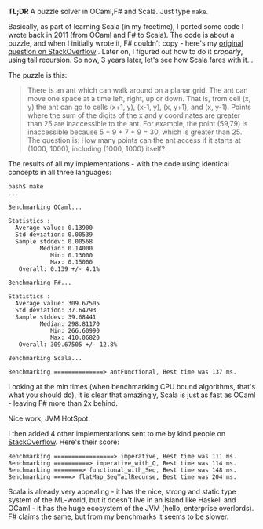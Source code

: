 
**TL;DR** A puzzle solver in OCaml,F# and Scala. Just type `make`.

Basically, as part of learning Scala (in my freetime), I ported some code I wrote back in 2011 (from OCaml and F#
to Scala). The code is about a puzzle, and when I initially wrote it, F# couldn't copy - here's my [original 
question on StackOverflow](http://stackoverflow.com/questions/7538584/f-vs-ocaml-stack-overflow) . Later on,
I figured out how to do it *properly*, using tail recursion. So now, 3 years later, let's see how Scala fares 
with it...  

The puzzle is this:

> There is an ant which can walk around on a planar grid. The ant can move one
> space at a time left, right, up or down. That is, from cell (x, y) the ant
> can go to cells (x+1, y), (x-1, y), (x, y+1), and (x, y-1). Points where the
> sum of the digits of the x and y coordinates are greater than 25 are
> inaccessible to the ant. For example, the point (59,79) is inaccessible
> because 5 + 9 + 7 + 9 = 30, which is greater than 25. The question is: How
> many points can the ant access if it starts at (1000, 1000), including (1000,
> 1000) itself?

The results of all my implementations - with the code using identical concepts in all three languages:

    bash$ make
    ...

    Benchmarking OCaml...
    
    Statistics :
      Average value: 0.13900
      Std deviation: 0.00539
      Sample stddev: 0.00568
             Median: 0.14000
                Min: 0.13000
                Max: 0.15000
       Overall: 0.139 +/- 4.1%

    Benchmarking F#...
    
    Statistics :
      Average value: 309.67505
      Std deviation: 37.64793
      Sample stddev: 39.68441
             Median: 298.81170
                Min: 266.60990
                Max: 410.06820
       Overall: 309.67505 +/- 12.8%

    Benchmarking Scala...
    
    Benchmarking ==============> antFunctional, Best time was 137 ms.

Looking at the min times (when benchmarking CPU bound algorithms, that's what you 
should do), it is clear that amazingly, Scala is just as fast as OCaml - leaving F# more than 2x behind.

Nice work, JVM HotSpot.

I then added 4 other implementations sent to me by kind people on [StackOverflow](http://stackoverflow.com/questions/27291969/mapping-my-code-from-ocaml-f-to-scala-some-questions). Here's their score:

    Benchmarking =================> imperative, Best time was 111 ms.
    Benchmarking ==========> imperative_with_Q, Best time was 114 ms.
    Benchmarking ========> functional_with_Seq, Best time was 148 ms.
    Benchmarking =====> flatMap_SeqTailRecurse, Best time was 204 ms.

Scala is already very appealing - it has the nice, strong and static type system of the ML-world,
but it doesn't live in an island like Haskell and OCaml - it has the huge ecosystem of the JVM
(hello, enterprise overlords). F# claims the same, but from my benchmarks it seems to be slower.
